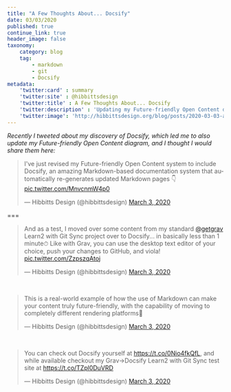 ```yaml
---
title: "A Few Thoughts About... Docsify"
date: 03/03/2020
published: true
continue_link: true
header_image: false
taxonomy:
    category: blog
    tag:
        - markdown
        - git
        - Docsify
metadata:
    'twitter:card' : summary
    'twitter:site' : @hibbittsdesign
    'twitter:title' : A Few Thoughts About... Docsify
    'twitter:description' : 'Updating my Future-friendly Open Content diagram with Docsify'
    'twitter:image': 'http://hibbittsdesign.org/blog/posts/2020-03-03-a-few-thoughts-about-docsify/diagram.jpg'
---
```


_Recently I tweeted about my discovery of Docsify, which led me to also update my Future-friendly Open Content diagram, and I thought I would share them here:_

<blockquote class="twitter-tweet" data-lang="en"><p lang="en" dir="ltr">I&#39;ve just revised my Future-friendly Open Content system to include Docsify, an amazing Markdown-based documentation system that automatically re-generates updated Markdown pages 👇 <a href="https://t.co/MnvcnmW4p0">pic.twitter.com/MnvcnmW4p0</a></p>&mdash; Hibbitts Design (@hibbittsdesign) <a href="https://twitter.com/hibbittsdesign/status/1234959802549227520?ref_src=twsrc%5Etfw">March 3, 2020</a></blockquote>
<script async src="https://platform.twitter.com/widgets.js" charset="utf-8"></script>

===

<blockquote class="twitter-tweet" data-conversation="none" data-lang="en"><p lang="en" dir="ltr">And as a test, I moved over some content from my standard <a href="https://twitter.com/getgrav?ref_src=twsrc%5Etfw">@getgrav</a> Learn2 with Git Sync project over to Docsify... in basically less than 1 minute⏱ Like with Grav, you can use the desktop text editor of your choice, push your changes to GitHub, and viola! <a href="https://t.co/ZzpszqAtoj">pic.twitter.com/ZzpszqAtoj</a></p>&mdash; Hibbitts Design (@hibbittsdesign) <a href="https://twitter.com/hibbittsdesign/status/1234960480285810689?ref_src=twsrc%5Etfw">March 3, 2020</a></blockquote>
<script async src="https://platform.twitter.com/widgets.js" charset="utf-8"></script>

<br>

<blockquote class="twitter-tweet" data-conversation="none" data-lang="en"><p lang="en" dir="ltr">This is a real-world example of how the use of Markdown can make your content truly future-friendly, with the capability of moving to completely different rendering platforms🚀</p>&mdash; Hibbitts Design (@hibbittsdesign) <a href="https://twitter.com/hibbittsdesign/status/1234961084970258433?ref_src=twsrc%5Etfw">March 3, 2020</a></blockquote>
<script async src="https://platform.twitter.com/widgets.js" charset="utf-8"></script>

<br>

<blockquote class="twitter-tweet" data-conversation="none" data-lang="en"><p lang="en" dir="ltr">You can check out Docsify yourself at <a href="https://t.co/0Nio4fkQfL">https://t.co/0Nio4fkQfL</a>, and while available checkout my Grav-&gt;Docsify Learn2 with Git Sync test site at <a href="https://t.co/TZpl0DuVRD">https://t.co/TZpl0DuVRD</a></p>&mdash; Hibbitts Design (@hibbittsdesign) <a href="https://twitter.com/hibbittsdesign/status/1234976229507260417?ref_src=twsrc%5Etfw">March 3, 2020</a></blockquote>
<script async src="https://platform.twitter.com/widgets.js" charset="utf-8"></script>
